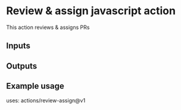 # Review & assign javascript action

This action reviews & assigns PRs

## Inputs

## Outputs

## Example usage

uses: actions/review-assign@v1
